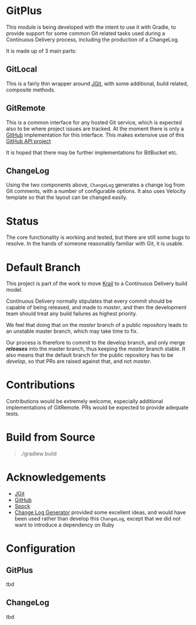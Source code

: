 # GitPlus

This module is being developed with the intent to use it with Gradle, to provide support for some common Git related tasks used during a Continuous Delivery process, including the production of a ChangeLog.

It is made up of 3 main parts:

## GitLocal

This is a fairly thin wrapper around [JGit](https://eclipse.org/jgit/), with some additional, build related, composite methods.
  
## GitRemote

This is a common interface for any hosted Git service, which is expected also to be where project issues are tracked.  At the moment there is only a [GitHub](https://github.com/) implementation for this interface.  This makes extensive use of this [GitHub API project](https://github.com/kohsuke/github-api)

It is hoped that there may be further implementations for BitBucket etc.

## ChangeLog

Using the two components above, ```ChangeLog``` generates a change log from Git comments, with a number of configurable options.  It also uses Velocity template so that the layout can be changed easily.


# Status
The core functionality is working and tested, but there are still some bugs to resolve.  In the hands of someone reasonably familiar with Git, it is usable. 

# Default Branch
This project is part of the work to move [Krail](https://github.com/davidsowerby/krail) to a Continuous Delivery build model.  

Continuous Delivery normally stipulates that every commit should be capable of being released, and made to *master*, and then the development team should treat any build failures as highest priority.

We feel that doing that on the *master* branch of a public repository leads to an unstable master branch, which may take time to fix.  

Our process is therefore to commit to the develop branch, and only merge ***releases*** into the master branch, thus keeping the *master* branch stable.  It also means that the default branch for the public repository has to be *develop*, so that PRs are raised against that, and not *master*.

# Contributions
Contributions would be extremely welcome, especially additional implementations of GitRemote.  PRs would be expected to provide adequate tests. 

# Build from Source

> ./gradlew build

# Acknowledgements

- [JGit](https://eclipse.org/jgit/)
- [GitHub](https://github.com/)
- [Spock](http://spockframework.github.io/spock/docs/1.0/index.html)
- [Change Log Generator](https://github.com/skywinder/github-changelog-generator) provided some excellent ideas, and would have been used rather than develop this ```ChangeLog```, except that we did not want to introduce a dependency on Ruby 


# Configuration

## GitPlus

tbd


## ChangeLog

tbd